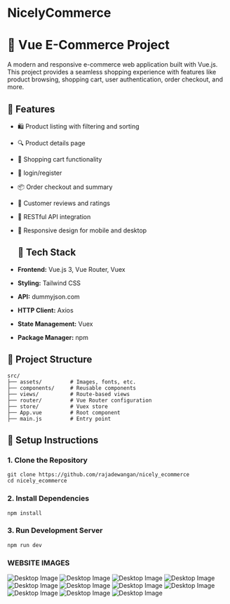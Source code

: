 # NicelyCommerce 

# 🛒 Vue E-Commerce Project

A modern and responsive e-commerce web application built with Vue.js. This project provides a seamless shopping experience with features like product browsing, shopping cart, user authentication, order checkout, and more.

## 🚀 Features
- 🛍️ Product listing with filtering and sorting
- 🔍 Product details page
- 🛒 Shopping cart functionality
- 👤 login/register
- 📦 Order checkout and summary
- 💬 Customer reviews and ratings
- 🔄 RESTful API integration
- 📱 Responsive design for mobile and desktop

  ## 🧱 Tech Stack

- **Frontend:** Vue.js 3, Vue Router, Vuex
- **Styling:** Tailwind CSS 
- **API:** dummyjson.com
- **HTTP Client:** Axios
- **State Management:** Vuex 
- **Package Manager:** npm 

## 📁 Project Structure

```text
src/
├── assets/         # Images, fonts, etc.
├── components/     # Reusable components
├── views/          # Route-based views
├── router/         # Vue Router configuration
├── store/          # Vuex store
├── App.vue         # Root component
├── main.js         # Entry point
```


## 🔧 Setup Instructions

### 1. Clone the Repository
```text
git clone https://github.com/rajadewangan/nicely_ecommerce
cd nicely_ecommerce
```
### 2. Install Dependencies
```text
npm install
```
### 3. Run Development Server
```text
npm run dev
```
### WEBSITE IMAGES
![Desktop Image](https://github.com/rajadewangan/nicely_ecommerce/raw/main/images/desktop/Screenshot%202025-05-05%20095732.png)
![Desktop Image](https://github.com/rajadewangan/nicely_ecommerce/raw/main/images/desktop/Screenshot%202025-05-05%20100137.png)
![Desktop Image](https://github.com/rajadewangan/nicely_ecommerce/raw/main/images/desktop/Screenshot%202025-05-05%20100154.png)
![Desktop Image](https://github.com/rajadewangan/nicely_ecommerce/blob/main/images/desktop/Screenshot%202025-05-05%20100205.png)
![Desktop Image](https://github.com/rajadewangan/nicely_ecommerce/blob/main/images/desktop/Screenshot%202025-05-05%20100218.png)
![Desktop Image](https://github.com/rajadewangan/nicely_ecommerce/blob/main/images/desktop/Screenshot%202025-05-05%20100227.png)
![Desktop Image](https://github.com/rajadewangan/nicely_ecommerce/blob/main/images/desktop/Screenshot%202025-05-05%20100245.png)
![Desktop Image](https://github.com/rajadewangan/nicely_ecommerce/blob/main/images/desktop/Screenshot%202025-05-05%20100254.png)
![Desktop Image](https://github.com/rajadewangan/nicely_ecommerce/blob/main/images/desktop/Screenshot%202025-05-05%20100357.png)
![Desktop Image](https://github.com/rajadewangan/nicely_ecommerce/blob/main/images/desktop/Screenshot%202025-05-05%20100340.png)
![Desktop Image](https://github.com/rajadewangan/nicely_ecommerce/blob/main/images/desktop/Screenshot%202025-05-05%20100333.png)



